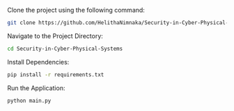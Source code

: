 Clone the project using the following command:

```sh
git clone https://github.com/HelithaNimnaka/Security-in-Cyber-Physical-Systems.git
```

Navigate to the Project Directory:

```sh
cd Security-in-Cyber-Physical-Systems
```

Install Dependencies:

```sh
pip install -r requirements.txt
```

Run the Application:

```sh
python main.py
```
